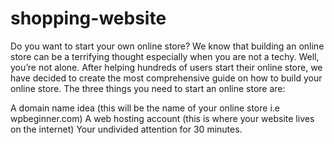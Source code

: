 # shopping-website
Do you want to start your own online store? We know that building an online store can be a terrifying thought especially when you are not a techy. Well, you’re not alone. After helping hundreds of users start their online store, we have decided to create the most comprehensive guide on how to build your online store.
The three things you need to start an online store are:

A domain name idea (this will be the name of your online store i.e wpbeginner.com)
A web hosting account (this is where your website lives on the internet)
Your undivided attention for 30 minutes.
